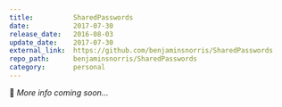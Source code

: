 ```yaml
---
title:          SharedPasswords
date:           2017-07-30
release_date:   2016-08-03
update_date:    2017-07-30
external_link:  https://github.com/benjaminsnorris/SharedPasswords
repo_path:      benjaminsnorris/SharedPasswords
category:       personal
---
```


🚧 _More info coming soon…_
